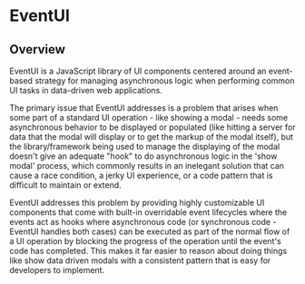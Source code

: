 # EventUI

## Overview
EventUI is a JavaScript library of UI components centered around an event-based strategy for managing asynchronous logic when performing common UI tasks in data-driven web applications.

The primary issue that EventUI addresses is a problem that arises when some part of a standard UI operation - like showing a modal - needs some asynchronous behavior to be displayed or populated (like hitting a server for data that the modal will display or to get the markup of the modal itself), but the library/framework being used to manage the displaying of the modal doesn't give an adequate "hook" to do asynchronous logic in the 'show modal' process, which commonly results in an inelegant solution that can cause a race condition, a jerky UI experience, or a code pattern that is difficult to maintain or extend. 

EventUI addresses this problem by providing highly customizable UI components that come with built-in overridable event lifecycles where the events act as hooks where asynchronous code (or synchronous code - EventUI handles both cases) can be executed as part of the normal flow of a UI operation by blocking the progress of the operation until the event's code has completed. This makes it far easier to reason about doing things like show data driven modals with a consistent pattern that is easy for developers to implement.

